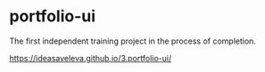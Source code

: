 # portfolio-ui

The first independent training project in the process of completion.

https://ideasaveleva.github.io/3.portfolio-ui/
